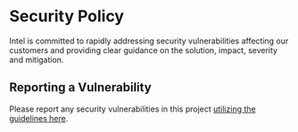 # Security Policy

Intel is committed to rapidly addressing security vulnerabilities affecting our
customers and providing clear guidance on the solution, impact, severity and
mitigation.

## Reporting a Vulnerability

Please report any security vulnerabilities in this project
[utilizing the guidelines here](https://www.intel.com/content/www/us/en/security-center/vulnerability-handling-guidelines.html).
